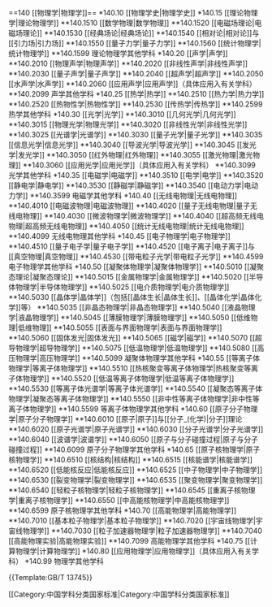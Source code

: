 ==140 [[物理学|物理学]]==
*140.10 [[物理学史|物理学史]]
*140.15 [[理论物理学|理论物理学]]
**140.1510 [[数学物理|数学物理]]
**140.1520 [[电磁场理论|电磁场理论]]
**140.1530 [[经典场论|经典场论]]
**140.1540 [[相对论|相对论]]与[[引力场|引力场]]
**140.1550 [[量子力学|量子力学]]
**140.1560 [[统计物理学|统计物理学]]
**140.1599 理论物理学其他学科
*140.20 [[声学|声学]]
**140.2010 [[物理声学|物理声学]]
**140.2020 [[非线性声学|非线性声学]]
**140.2030 [[量子声学|量子声学]]
**140.2040 [[超声学|超声学]]
**140.2050 [[水声学|水声学]]
**140.2060 [[应用声学|应用声学]]（具体应用入有关学科）
**140.2099 声学其他学科
*140.25 [[热学|热学]]
**140.2510 [[热力学|热力学]]
**140.2520 [[热物性学|热物性学]]
**140.2530 [[传热学|传热学]]
**140.2599 热学其他学科
*140.30 [[光学|光学]]
**140.3010 [[几何光学|几何光学]]
**140.3015 [[物理光学|物理光学]]
**140.3020 [[非线性光学|非线性光学]]
**140.3025 [[光谱学|光谱学]]
**140.3030 [[量子光学|量子光学]]
**140.3035 [[信息光学|信息光学]]
**140.3040 [[导波光学|导波光学]]
**140.3045 [[发光学|发光学]]
**140.3050 [[红外物理|红外物理]]
**140.3055 [[激光物理|激光物理]]
**140.3060 [[应用光学|应用光学]]（具体应用入有关学科）
**140.3099 光学其他学科
*140.35 [[电磁学|电磁学]]
**140.3510 [[电学|电学]]
**140.3520 [[静电学|静电学]]
**140.3530 [[静磁学|静磁学]]
**140.3540 [[电动力学|电动力学]]
**140.3599 电磁学其他学科
*140.40 [[无线电物理|无线电物理]]
**140.4010 [[电磁波物理|电磁波物理]]
**140.4020 [[量子无线电物理|量子无线电物理]]
**140.4030 [[微波物理学|微波物理学]]
**140.4040 [[超高频无线电物理|超高频无线电物理]]
**140.4050 [[统计无线电物理|统计无线电物理]]
**140.4099 无线电物理其他学科
*140.45 [[电子物理学|电子物理学]]
**140.4510 [[量子电子学|量子电子学]]
**140.4520 [[电子离子|电子离子]]与[[真空物理|真空物理]]
**140.4530 [[带电粒子光学|带电粒子光学]]
**140.4599 电子物理学其他学科
*140.50 [[凝聚体物理学|凝聚体物理学]]
**140.5010 [[凝聚态理论|凝聚态理论]]
**140.5015 [[金属物理学|金属物理学]]
**140.5020 [[半导体物理学|半导体物理学]]
**140.5025 [[电介质物理学|电介质物理学]]
**140.5030 [[晶体学|晶体学]]（包括[[晶体生长|晶体生长]]、[[晶体化学|晶体化学]]等）
**140.5035 [[非晶态物理学|非晶态物理学]]
**140.5040 [[液晶物理学|液晶物理学]]
**140.5045 [[薄膜物理学|薄膜物理学]]
**140.5050 [[低维物理|低维物理]]
**140.5055 [[表面与界面物理学|表面与界面物理学]]
**140.5060 [[固体发光|固体发光]]
**140.5065 [[磁学|磁学]]
**140.5070 [[超导物理学|超导物理学]]
**140.5075 [[低温物理学|低温物理学]]
**140.5080 [[高压物理学|高压物理学]]
**140.5099 凝聚体物理学其他学科
*140.55 [[等离子体物理学|等离子体物理学]]
**140.5510 [[热核聚变等离子体物理学|热核聚变等离子体物理学]]
**140.5520 [[低温等离子体物理学|低温等离子体物理学]]
**140.5530 [[等离子体光谱学|等离子体光谱学]]
**140.5540 [[凝聚态等离子体物理学|凝聚态等离子体物理学]]
**140.5550 [[非中性等离子体物理学|非中性等离子体物理学]]
**140.5599 等离子体物理学其他学科
*140.60 [[原子分子物理学|原子分子物理学]]
**140.6010 [[原子|原子]]与[[分子_(化学)|分子]]理论
**140.6020 [[原子光谱学|原子光谱学]]
**140.6030 [[分子光谱学|分子光谱学]]
**140.6040 [[波谱学|波谱学]]
**140.6050 [[原子与分子碰撞过程|原子与分子碰撞过程]]
**140.6099 原子分子物理学其他学科
*140.65 [[原子核物理学|原子核物理学]]
**140.6510 [[核结构|核结构]]
**140.6515 [[核能谱学|核能谱学]]
**140.6520 [[低能核反应|低能核反应]]
**140.6525 [[中子物理学|中子物理学]]
**140.6530 [[裂变物理学|裂变物理学]]
**140.6535 [[聚变物理学|聚变物理学]]
**140.6540 [[轻粒子核物理学|轻粒子核物理学]]
**140.6545 [[重离子核物理学|重离子核物理学]]
**140.6550 [[中高能核物理学|中高能核物理学]]
**140.6599 原子核物理学其他学科
*140.70 [[高能物理学|高能物理学]]
**140.7010 [[基本粒子物理学|基本粒子物理学]]
**140.7020 [[宇宙线物理学|宇宙线物理学]]
**140.7030 [[粒子加速器物理学|粒子加速器物理学]]
**140.7040 [[高能物理实验|高能物理实验]]
**140.7099 高能物理学其他学科
*140.75 [[计算物理学|计算物理学]]
*140.80 [[应用物理学|应用物理学]]（具体应用入有关学科）
*140.99 物理学其他学科

{{Template:GB/T 13745}}

[[Category:中国学科分类国家标准|Category:中国学科分类国家标准]]
